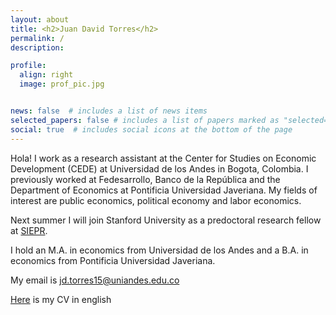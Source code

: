 ```yaml
---
layout: about
title: <h2>Juan David Torres</h2>
permalink: /
description: 

profile:
  align: right
  image: prof_pic.jpg


news: false  # includes a list of news items
selected_papers: false # includes a list of papers marked as "selected={true}"
social: true  # includes social icons at the bottom of the page
---
```


Hola! I work as a research assistant at the Center for Studies on Economic Development (CEDE) at Universidad de los Andes in Bogota, Colombia. I previously worked at Fedesarrollo, Banco de la República and the Department of Economics at Pontificia Universidad Javeriana. My fields of interest are public economics, political economy and labor economics.

Next summer I will join Stanford University as a predoctoral research fellow at [SIEPR](https://siepr.stanford.edu/).

I hold an M.A. in economics from Universidad de los Andes and a B.A. in economics from Pontificia Universidad Javeriana.

My email is jd.torres15@uniandes.edu.co

[Here](https://www.dropbox.com/s/s9cjbm01hrwz06v/CV.pdf?dl=0) is my CV in english

